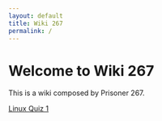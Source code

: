 ```yaml
---
layout: default
title: Wiki 267
permalink: /
---
```


# Welcome to Wiki 267

This is a wiki composed by Prisoner 267.

[Linux Quiz 1](linux/quiz1.md)
